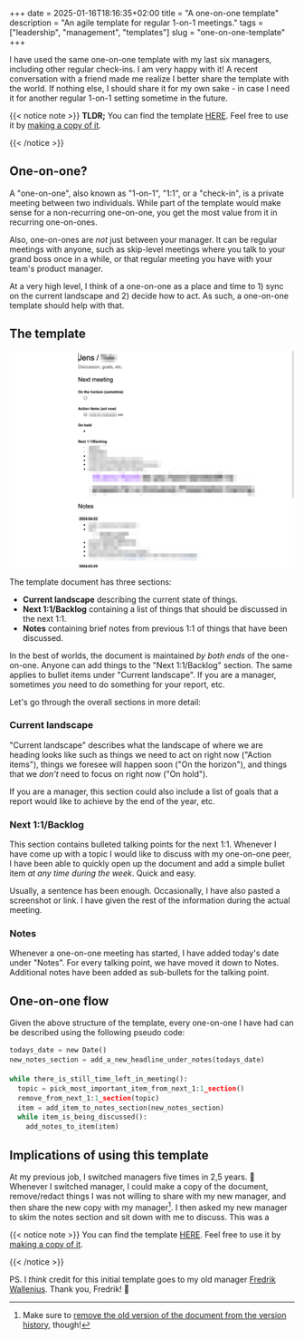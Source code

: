+++
date = 2025-01-16T18:16:35+02:00
title = "A one-on-one template"
description = "An agile template for regular 1-on-1 meetings."
tags = ["leadership", "management", "templates"]
slug = "one-on-one-template"
+++

I have used the same one-on-one template with my last six managers, including other regular check-ins. I am very happy with it! A recent conversation with a friend made me realize I better share the template with the world. If nothing else, I should share it for my own sake - in case I need it for another regular 1-on-1 setting sometime in the future.

{{< notice note >}}
**TLDR;** You can find the template [HERE][gdoc]. Feel free to use it by [making a copy of it][gcopy].

[gdoc]: https://docs.google.com/document/d/1Det7O1UQxIFgUywivldqTejmhyyeQ-YD1CNxXcGTPV0/edit?usp=sharing
[gcopy]: https://support.google.com/docs/thread/263397551?hl=en&msgid=263400451
{{< /notice >}}

## One-on-one?

A "one-on-one", also known as "1-on-1", "1:1", or a "check-in", is a private meeting between two individuals. While part of the template would make sense for a non-recurring one-on-one, you get the most value from it in recurring one-on-ones.

Also, one-on-ones are _not_ just between your manager. It can be regular meetings with anyone, such as skip-level meetings where you talk to your grand boss once in a while, or that regular meeting you have with your team's product manager.

At a very high level, I think of a one-on-one as a place and time to 1) sync on the current landscape and 2) decide how to act. As such, a one-on-one template should help with that.

## The template

![A screenshot of the one-on-one template.](screenshot.png)

The template document has three sections:

 * **Current landscape** describing the current state of things.
 * **Next 1:1/Backlog** containing a list of things that should be discussed in the next 1:1.
 * **Notes** containing brief notes from previous 1:1 of things that have been discussed.

In the best of worlds, the document is maintained _by both ends_ of the one-on-one. Anyone can add things to the "Next 1:1/Backlog" section. The same applies to bullet items under "Current landscape". If you are a manager, sometimes _you_ need to do something for your report, etc.

Let's go through the overall sections in more detail:

### Current landscape

"Current landscape" describes what the landscape of where we are heading looks like such as things we need to act on right now ("Action items"), things we foresee will happen soon ("On the horizon"), and things that we _don't_ need to focus on right now ("On hold").

If you are a manager, this section could also include a list of goals that a report would like to achieve by the end of the year, etc.

### Next 1:1/Backlog

This section contains bulleted talking points for the next 1:1. Whenever I have come up with a topic I would like to discuss with my one-on-one peer, I have been able to quickly open up the document and add a simple bullet item _at any time during the week_. Quick and easy.

Usually, a sentence has been enough. Occasionally, I have also pasted a screenshot or link. I have given the rest of the information during the actual meeting.

### Notes

Whenever a one-on-one meeting has started, I have added today's date under "Notes". For every talking point, we have moved it down to Notes. Additional notes have been added as sub-bullets for the talking point.

## One-on-one flow

Given the above structure of the template, every one-on-one I have had can be described using the following pseudo code:
```python
todays_date = new Date()
new_notes_section = add_a_new_headline_under_notes(todays_date)

while there_is_still_time_left_in_meeting():
  topic = pick_most_important_item_from_next_1:1_section()
  remove_from_next_1:1_section(topic)
  item = add_item_to_notes_section(new_notes_section)
  while item_is_being_discussed():
    add_notes_to_item(item)
```

## Implications of using this template

At my previous job, I switched managers five times in 2,5 years. :exploding_head: Whenever I switched manager, I could make a copy of the document, remove/redact things I was not willing to share with my new manager, and then share the new copy with my manager[^1]. I then asked my new manager to skim the notes section and sit down with me to discuss. This was a 

[^1]: Make sure to [remove the old version of the document from the version history][removeversion], though!

[removeversion]: https://www.groovypost.com/howto/delete-version-history-in-google-docs/

{{< notice note >}}
You can find the template [HERE][gdoc]. Feel free to use it by [making a copy of it][gcopy].

[gdoc]: https://docs.google.com/document/d/1Det7O1UQxIFgUywivldqTejmhyyeQ-YD1CNxXcGTPV0/edit?usp=sharing
[gcopy]: https://support.google.com/docs/thread/263397551?hl=en&msgid=263400451
{{< /notice >}}

PS. I _think_ credit for this initial template goes to my old manager [Fredrik Wallenius][freddew]. Thank you, Fredrik! :bow:

[freddew]: https://www.linkedin.com/in/fredrik-wallenius